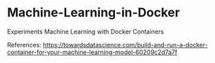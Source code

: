 # Machine-Learning-in-Docker
Experiments Machine Learning with Docker Containers

References:
https://towardsdatascience.com/build-and-run-a-docker-container-for-your-machine-learning-model-60209c2d7a7f
